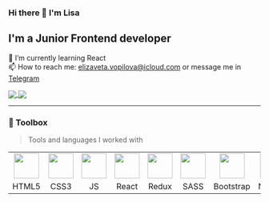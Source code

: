 ### Hi there 👋 I'm Lisa
## I'm a Junior Frontend developer 
🌱 I’m currently learning React <br>
📫 How to reach me: elizaveta.vopilova@icloud.com or message me in [Telegram](https://t.me/babet_ta)

<!-- ![Anurag's GitHub stats](https://github-readme-stats.vercel.app/api?username=babet-ta&theme=buefy&show_icons=true) <br> -->

<!--
**babet-ta/babet-ta** is a ✨ _special_ ✨ repository because its `README.md` (this file) appears on your GitHub profile.

Here are some ideas to get you started:

- 🔭 I’m currently working on ...
- 🌱 I’m currently learning ...
- 👯 I’m looking to collaborate on ...
- 🤔 I’m looking for help with ...
- 💬 Ask me about ...
- 📫 How to reach me: ...
- 😄 Pronouns: ...
- ⚡ Fun fact: ...
-->

<a href="https://github.com/anuraghazra/convoychat">
  <img align="center" src="https://github-readme-stats.vercel.app/api/top-langs/?username=babet-ta&exclude_repo=Digital-Project&layout=donut" />
</a> 
<a href="https://git.io/streak-stats">
  <img align="center" src="https://streak-stats.demolab.com?user=babet-ta&theme=gruvbox-duo&hide_border=true" />
</a>

---

### 🧰 Toolbox
> Tools and languages I worked with

<table>
<tbody>
  <tr>
    <td align="center">
      <img src="https://cdn.jsdelivr.net/gh/devicons/devicon/icons/html5/html5-plain.svg" width="50" />
    </td>
    <td align="center">
      <img src="https://cdn.jsdelivr.net/gh/devicons/devicon/icons/css3/css3-plain.svg" width="50" />
    </td>
    <td align="center">
      <img src="https://cdn.jsdelivr.net/gh/devicons/devicon/icons/javascript/javascript-plain.svg" width="50" />
    </td>
    <td align="center">
      <img src="https://cdn.jsdelivr.net/gh/devicons/devicon/icons/react/react-original.svg" width="50" />
    </td>
    <td align="center">
      <img src="https://cdn.jsdelivr.net/gh/devicons/devicon/icons/redux/redux-original.svg" width="50" />
    </td>
    <td align="center">
       <img src="https://cdn.jsdelivr.net/gh/devicons/devicon/icons/sass/sass-original.svg" width="50" />
    </td>
    <td align="center">
      <img src="https://cdn.jsdelivr.net/gh/devicons/devicon/icons/bootstrap/bootstrap-plain.svg" width="50" />
    </td>
    <td align="center">
      <img src="https://cdn.jsdelivr.net/gh/devicons/devicon/icons/nodejs/nodejs-plain.svg" width="50" />
    </td>
    <td align="center">
      <img src="https://cdn.jsdelivr.net/gh/devicons/devicon/icons/git/git-plain.svg" width="50" />
    </td>
    <td align="center">
      <img src="https://cdn.jsdelivr.net/gh/devicons/devicon/icons/npm/npm-original-wordmark.svg" width="50" />
    </td>
    <td align="center">
      <img src="https://cdn.jsdelivr.net/gh/devicons/devicon/icons/webpack/webpack-plain.svg" width="50" />
    </td>
    <td align="center">
      <img src="https://cdn.jsdelivr.net/gh/devicons/devicon/icons/figma/figma-original.svg" width="50" />
    </td>
  </tr>
  <tr>
    <td align="center">HTML5</td>
    <td align="center">CSS3</td>
    <td align="center">JS</td>
    <td align="center">React</td>
    <td align="center">Redux</td>
    <td align="center">SASS</td>
    <td align="center">Bootstrap</td>
    <td align="center">Node.js</td>
    <td align="center">Git</td>
    <td align="center">npm</td>
    <td align="center">Webpack</td>
    <td align="center">Figma</td>
  </tr>
</tbody>
</table>

